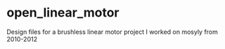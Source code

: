 # open_linear_motor
Design files for a brushless linear motor project I worked on mosyly from 2010-2012
